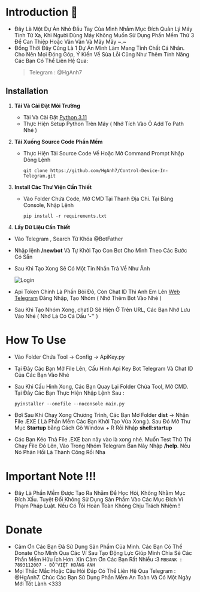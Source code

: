 # Introduction 🤖
- Đây Là Một Dự Án Nhỏ Đầu Tay Của Mình Nhằm Mục Đích Quản Lý Máy Tính Từ Xa, Khi Người Dùng Máy Không Muốn Sử Dụng Phần Mềm Thứ 3 Để Can Thiệp Hoặc Vân Vân Và Mây Mây ~.~
- Đồng Thời Đây Cũng Là 1 Dự Án Mình Làm Mang Tính Chất Cá Nhân. Cho Nên Mọi Đóng Góp, Ý Kiến Về Sửa Lỗi Cũng Như Thêm Tính Năng Các Bạn Có Thể Liên Hệ Qua:<br>
    > Telegram : @HgAnh7<br>

## Installation
1. **Tải Và Cài Đặt Môi Trường**
   - Tải Và Cài Đặt [Python 3.11](https://www.python.org/downloads/release/python-3110/)
   - Thực Hiện Setup Python Trên Máy ( Nhớ Tích Vào Ô Add To Path Nhé )
2. **Tải Xuống Source Code Phần Mềm**
   - Thực Hiện Tải Source Code Về Hoặc Mở Command Prompt Nhập Dòng Lệnh
        ```
        git clone https://github.com/HgAnh7/Control-Device-In-Telegram.git
        ```

3. **Install Các Thư Viện Cần Thiết**
   - Vào Folder Chứa Code, Mở CMD Tại Thanh Địa Chỉ. Tại Bảng Console, Nhập Lệnh
        ```
        pip install -r requirements.txt
        ```
4. **Lấy Dữ Liệu Cần Thiết**
- Vào Telegram , Search Từ Khóa @BotFather 
- Nhập lệnh __/newbot__ Và Tự Khởi Tạo Con Bot Cho Mình Theo Các Bước Có Sẵn
- Sau Khi Tạo Xong Sẽ Có Một Tin Nhắn Trả Về Như Ảnh

    ![Login](https://i.imgur.com/MGMCk9D.jpg)
- Api Token Chính Là Phần Bôi Đỏ, Còn Chat ID Thì Anh Em Lên [Web Telegram](web.telegram.com) Đăng Nhập, Tạo Nhóm ( Nhớ Thêm Bot Vào Nhé )
- Sau Khi Tạo Nhóm Xong, chatID Sẽ Hiện Ở Trên URL, Các Bạn Nhớ Lưu Vào Nhé ( Nhớ Là Có Cả Dấu '-'' )
    
# How To Use
- Vào Folder Chứa Tool -> Config -> ApiKey.py
- Tại Đây Các Bạn Mở File Lên, Cấu Hình Api Key Bot Telegram Và Chat ID Của Các Bạn Vào Nhé
- Sau Khi Cấu Hình Xong, Các Bạn Quay Lại Folder Chứa Tool, Mở CMD. Tại Đây Các Bạn Thực Hiện Nhập Lệnh Sau :

    ```
    pyinstaller --onefile --noconsole main.py
    ```
- Đợi Sau Khi Chạy Xong Chương Trình, Các Bạn Mở Folder __dist__ -> Nhận File .EXE ( Là Phần Mềm Các Bạn Khởi Tạo Vừa Xong ). Sau Đó Mở Thư Mục __Startup__ bằng Cách Gõ Window + R Rồi Nhập __shell:startup__
- Các Bạn Kéo Thả File .EXE ban nãy vào là xong nhé. Muốn Test Thử Thì Chạy File Đó Lên, Vào Trong Nhóm Telegram Ban Nãy Nhập __/help__. Nếu Nó Phản Hồi Là Thành Công Rồi Nha
# Important Note !!!
- Đây Là Phần Mềm Được Tạo Ra Nhằm Để Học Hỏi, Không Nhằm Mục Đích Xấu. Tuyệt Đối Không Sử Dụng Sản Phẩm Vào Các Mục Đích Vi Phạm Pháp Luật. Nếu Có Tôi Hoàn Toàn Không Chịu Trách Nhiệm !
# Donate
- Cảm Ơn Các Bạn Đã Sử Dụng Sản Phẩm Của Mình. Các Bạn Có Thể Donate Cho Mình Qua Các Ví Sau Tạo Động Lực Giúp Mình Chia Sẻ Các Phần Mềm Hữu Ích Hơn. Xin Cảm Ơn Các Bạn Rất Nhiều :3
```MBBANK : 7893112007 - ĐỖ VIỆT HOÀNG ANH```
- Mọi Thắc Mắc Hoặc Câu Hỏi Đáp Có Thể Liên Hệ Qua Telegram : @HgAnh7. Chúc Các Bạn Sử Dụng Phần Mềm An Toàn Và Có Một Ngày Mới Tốt Lành <333
